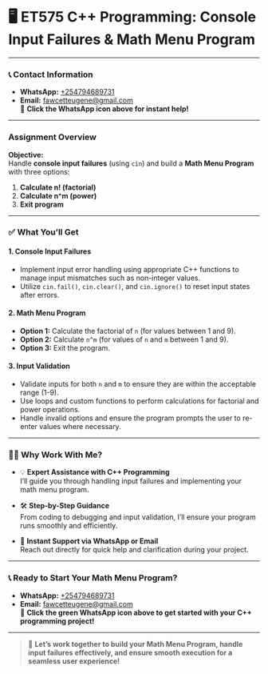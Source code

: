 # 🖥️ **ET575 C++ Programming: Console Input Failures & Math Menu Program**

---

### 📞 **Contact Information**
- **WhatsApp:** [+254794689731](https://wa.me/254794689731)  
- **Email:** fawcetteugene@gmail.com  
📲 **Click the WhatsApp icon above for instant help!**

---

### **Assignment Overview**

**Objective:**  
Handle **console input failures** (using `cin`) and build a **Math Menu Program** with three options:
  1. **Calculate n! (factorial)**
  2. **Calculate n^m (power)**
  3. **Exit program**

---

### ✅ **What You’ll Get**

#### **1. Console Input Failures**
- Implement input error handling using appropriate C++ functions to manage input mismatches such as non-integer values.
- Utilize `cin.fail()`, `cin.clear()`, and `cin.ignore()` to reset input states after errors.

#### **2. Math Menu Program**  
- **Option 1:** Calculate the factorial of `n` (for values between 1 and 9).
- **Option 2:** Calculate `n^m` (for values of `n` and `m` between 1 and 9).
- **Option 3:** Exit the program.

#### **3. Input Validation**
- Validate inputs for both `n` and `m` to ensure they are within the acceptable range (1-9).
- Use loops and custom functions to perform calculations for factorial and power operations.
- Handle invalid options and ensure the program prompts the user to re-enter values where necessary.

---

### 🧑‍🏫 **Why Work With Me?**
- 💡 **Expert Assistance with C++ Programming**  
  I’ll guide you through handling input failures and implementing your math menu program.

- 🛠️ **Step-by-Step Guidance**  
  From coding to debugging and input validation, I’ll ensure your program runs smoothly and efficiently.

- 💬 **Instant Support via WhatsApp or Email**  
  Reach out directly for quick help and clarification during your project.

---

### 📞 **Ready to Start Your Math Menu Program?**

- **WhatsApp:** [+254794689731](https://wa.me/254794689731)  
- **Email:** fawcetteugene@gmail.com  
📲 **Click the green WhatsApp icon above to get started with your C++ programming project!**

---

> 🚀 **Let’s work together to build your Math Menu Program, handle input failures effectively, and ensure smooth execution for a seamless user experience!**
